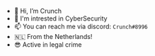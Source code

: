 - 👋 Hi, I’m Crunch
- 👀 I'm intrested in CyberSecurity
- 📫 You can reach me via discord: `Crunch#8996`
- 🇳🇱 From the Netherlands!
- 😎 Active in legal crime

<!---
CrunchV1/CrunchV1 is a ✨ special ✨ repository because its `README.md` (this file) appears on your GitHub profile.
You can click the Preview link to take a look at your changes.
--->

